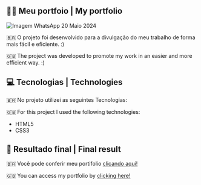 ## 👨‍💻 Meu portfoio | My portfolio

![Imagem WhatsApp 20 Maio 2024](https://github.com/rafaelbpmt/personal-portfolio/assets/111367244/1e2116ac-935c-4590-b02c-49c6cd2b5d03)

🇧🇷  O projeto foi desenvolvido para a divulgação do meu trabalho de forma mais fácil e eficiente. :)

🇬🇧 The project was developed to promote my work in an easier and more efficient way. :)




## 💻 Tecnologias | Technologies

🇧🇷 No projeto utilizei as seguintes Tecnologias:

🇬🇧 For this project I used the following technologies:

- HTML5
- CSS3


## 🏁 Resultado final | Final result

🇧🇷 Você pode conferir meu portifolio [clicando aqui!](https://personal-portfolio-blue-mu.vercel.app/)

🇬🇧 You can access my portfolio by [clicking here!](https://personal-portfolio-blue-mu.vercel.app/)
